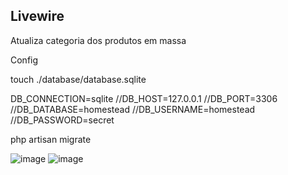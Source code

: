 ## Livewire

<p>Atualiza categoria dos produtos em massa</p>

<p>Config</p>
touch ./database/database.sqlite

DB_CONNECTION=sqlite
//DB_HOST=127.0.0.1
//DB_PORT=3306
//DB_DATABASE=homestead
//DB_USERNAME=homestead
//DB_PASSWORD=secret

php artisan migrate

![image](https://user-images.githubusercontent.com/58947372/181607882-42dd6ee1-5b4a-4bbd-b1ba-05f6e6e17dff.png)
![image](https://user-images.githubusercontent.com/58947372/181607988-bddba5f8-0bf5-404c-b6ce-324a5c09079f.png)

